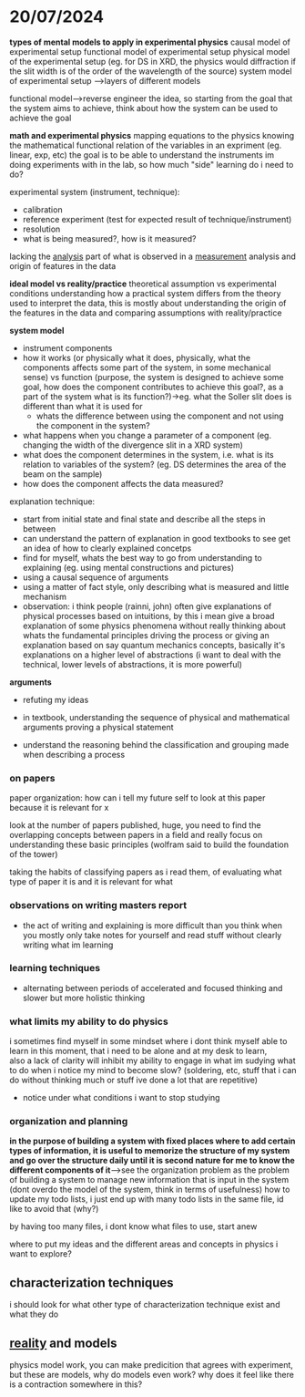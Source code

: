 # 20/07/2024

**types of mental models to apply in experimental physics**
causal model of experimental setup
functional model of experimental setup
physical model of the experimental setup (eg. for DS in XRD, the physics would diffraction if the slit width is of the order of the wavelength of the source)
system model of experimental setup
-->layers of different models


functional model-->reverse engineer the idea, so starting from the goal that the system aims to achieve, think about how the system can be used to achieve the goal

**math and experimental physics**
mapping equations to the physics
knowing the mathematical functional relation of the variables in an expriment (eg. linear, exp, etc)
the goal is to be able to understand the instruments im doing experiments with in the lab, so how much "side" learning do i need to do? 

experimental system (instrument, technique):
- calibration 
- reference experiment (test for expected result of technique/instrument)
- resolution
- what is being measured?, how is it measured?

lacking the [analysis](analysis) part of what is observed in a [measurement](measurement)
analysis and origin of features in the data

**ideal model vs reality/practice**
theoretical assumption vs experimental conditions
understanding how a practical system differs from the theory used to interpret the data, this is mostly about understanding the origin of the features in the data and comparing assumptions with reality/practice

**system model**
- instrument components 
- how it works (or physically what it does, physically, what the components affects some part of the system, in some mechanical sense) vs function (purpose, the system is designed to achieve some goal, how does the component contributes to achieve this goal?, as a part of the system what is its function?)->eg. what the Soller slit does is different than what it is used for 
	- whats the difference between using the component and not using the component in the system?
- what happens when you change a parameter of a component (eg. changing the width of the divergence slit in a XRD system)
- what does the component determines in the system, i.e. what is its relation to variables of the system? (eg. DS determines the area of the beam on the sample)
- how does the component affects the data measured?


explanation technique:
- start from initial state and final state and describe all the steps in between
- can understand the pattern of explanation in good textbooks to see get an idea of how to clearly explained concetps
- find for myself, whats the best way to go from understanding to explaining (eg. using mental constructions and pictures)
- using a causal sequence of arguments 
- using a matter of fact style, only describing what is measured and little mechanism
- observation: i think people (rainni, john) often give explanations of physical processes based on intuitions, by this i mean give a broad explanation of some physics phenomena without really thinking about whats the fundamental principles driving the process or giving an explanation based on say quantum mechanics concepts, basically it's explanations on a higher level of abstractions (i want to deal with the technical, lower levels of abstractions, it is more powerful) 

**arguments**
- refuting my ideas
- in textbook, understanding the sequence of physical and mathematical arguments proving a physical statement

- understand the reasoning behind the classification and grouping made when describing a process

### on papers
paper organization: how can i tell my future self to look at this paper because it is relevant for x

look at the number of papers published, huge, you need to find the overlapping concepts between papers in a field and really focus on understanding these basic principles (wolfram said to build the foundation of the tower)  

taking the habits of classifying papers as i read them, of evaluating what type of paper it is and it is relevant for what 

### observations on writing masters report
- the act of writing and explaining is more difficult than you think when you mostly only take notes for yourself and read stuff without clearly writing what im learning

### learning techniques
- alternating between periods of accelerated and focused thinking and slower but more holistic thinking 

### what limits my ability to do physics 
i sometimes find myself in some mindset where i dont think myself able to learn in this moment, that i need to be alone and at my desk to learn,  
also a lack of clarity will inhibit my ability to engage in what im sudying
what to do when i notice my mind to become slow? (soldering, etc, stuff that i can do without thinking much or stuff ive done a lot that are repetitive)

- notice under what conditions i want to stop studying

### organization and planning
**in the purpose of building a system with fixed places where to add certain types of information, it is useful to memorize the structure of my system and go over the structure daily until it is second nature for me to know the different components of it**-->see the organization problem as the problem of building a system to manage new information that is input in the system (dont overdo the model of the system, think in terms of usefulness) 
how to update my todo lists, i just end up with many todo lists in the same file, id like to avoid that (why?)

by having too many files, i dont know what files to use, start anew

where to put my ideas and the different areas and concepts in physics i want to explore?

## characterization techniques
i should look for what other type of characterization technique exist and what they do

## [reality](reality) and models
physics model work, you can make predicition that agrees with experiment, but these are models, why do models even work?
why does it feel like there is a contraction somewhere in this?
